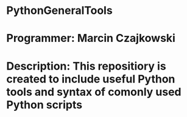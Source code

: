 # PythonGeneralTools
# Programmer: Marcin Czajkowski
# Description: This repositiory is created to include useful Python tools and syntax of comonly used Python scripts
